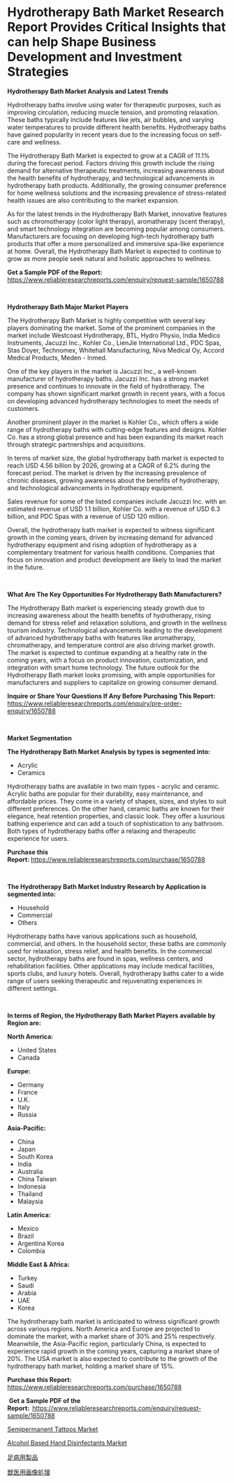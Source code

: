 <p><h1>Hydrotherapy Bath Market Research Report Provides Critical Insights that can help Shape Business Development and Investment Strategies</h1></p><p><strong>Hydrotherapy Bath Market Analysis and Latest Trends</strong></p>
<p><p>Hydrotherapy baths involve using water for therapeutic purposes, such as improving circulation, reducing muscle tension, and promoting relaxation. These baths typically include features like jets, air bubbles, and varying water temperatures to provide different health benefits. Hydrotherapy baths have gained popularity in recent years due to the increasing focus on self-care and wellness.</p><p>The Hydrotherapy Bath Market is expected to grow at a CAGR of 11.1% during the forecast period. Factors driving this growth include the rising demand for alternative therapeutic treatments, increasing awareness about the health benefits of hydrotherapy, and technological advancements in hydrotherapy bath products. Additionally, the growing consumer preference for home wellness solutions and the increasing prevalence of stress-related health issues are also contributing to the market expansion.</p><p>As for the latest trends in the Hydrotherapy Bath Market, innovative features such as chromotherapy (color light therapy), aromatherapy (scent therapy), and smart technology integration are becoming popular among consumers. Manufacturers are focusing on developing high-tech hydrotherapy bath products that offer a more personalized and immersive spa-like experience at home. Overall, the Hydrotherapy Bath Market is expected to continue to grow as more people seek natural and holistic approaches to wellness.</p></p>
<p><strong>Get a Sample PDF of the Report:&nbsp;</strong> <a href="https://www.reliableresearchreports.com/enquiry/request-sample/1650788">https://www.reliableresearchreports.com/enquiry/request-sample/1650788</a></p>
<p>&nbsp;</p>
<p><strong>Hydrotherapy Bath Major Market Players</strong></p>
<p><p>The Hydrotherapy Bath Market is highly competitive with several key players dominating the market. Some of the prominent companies in the market include Westcoast Hydrotherapy, BTL, Hydro Physio, India Medico Instruments, Jacuzzi Inc., Kohler Co., LienJie International Ltd., PDC Spas, Stas Doyer, Technomex, Whitehall Manufacturing, Niva Medical Oy, Accord Medical Products, Meden - Inmed.</p><p>One of the key players in the market is Jacuzzi Inc., a well-known manufacturer of hydrotherapy baths. Jacuzzi Inc. has a strong market presence and continues to innovate in the field of hydrotherapy. The company has shown significant market growth in recent years, with a focus on developing advanced hydrotherapy technologies to meet the needs of customers.</p><p>Another prominent player in the market is Kohler Co., which offers a wide range of hydrotherapy baths with cutting-edge features and designs. Kohler Co. has a strong global presence and has been expanding its market reach through strategic partnerships and acquisitions.</p><p>In terms of market size, the global hydrotherapy bath market is expected to reach USD 4.56 billion by 2026, growing at a CAGR of 6.2% during the forecast period. The market is driven by the increasing prevalence of chronic diseases, growing awareness about the benefits of hydrotherapy, and technological advancements in hydrotherapy equipment.</p><p>Sales revenue for some of the listed companies include Jacuzzi Inc. with an estimated revenue of USD 1.1 billion, Kohler Co. with a revenue of USD 6.3 billion, and PDC Spas with a revenue of USD 120 million.</p><p>Overall, the hydrotherapy bath market is expected to witness significant growth in the coming years, driven by increasing demand for advanced hydrotherapy equipment and rising adoption of hydrotherapy as a complementary treatment for various health conditions. Companies that focus on innovation and product development are likely to lead the market in the future.</p></p>
<p>&nbsp;</p>
<p><strong>What Are The Key Opportunities For Hydrotherapy Bath Manufacturers?</strong></p>
<p><p>The Hydrotherapy Bath market is experiencing steady growth due to increasing awareness about the health benefits of hydrotherapy, rising demand for stress relief and relaxation solutions, and growth in the wellness tourism industry. Technological advancements leading to the development of advanced hydrotherapy baths with features like aromatherapy, chromatherapy, and temperature control are also driving market growth. The market is expected to continue expanding at a healthy rate in the coming years, with a focus on product innovation, customization, and integration with smart home technology. The future outlook for the Hydrotherapy Bath market looks promising, with ample opportunities for manufacturers and suppliers to capitalize on growing consumer demand.</p></p>
<p><strong>Inquire or Share Your Questions If Any Before Purchasing This Report:</strong> <a href="https://www.reliableresearchreports.com/enquiry/pre-order-enquiry/1650788">https://www.reliableresearchreports.com/enquiry/pre-order-enquiry/1650788</a></p>
<p>&nbsp;</p>
<p><strong>Market Segmentation</strong></p>
<p><strong>The Hydrotherapy Bath Market Analysis by types is segmented into:</strong></p>
<p><ul><li>Acrylic</li><li>Ceramics</li></ul></p>
<p><p>Hydrotherapy baths are available in two main types - acrylic and ceramic. Acrylic baths are popular for their durability, easy maintenance, and affordable prices. They come in a variety of shapes, sizes, and styles to suit different preferences. On the other hand, ceramic baths are known for their elegance, heat retention properties, and classic look. They offer a luxurious bathing experience and can add a touch of sophistication to any bathroom. Both types of hydrotherapy baths offer a relaxing and therapeutic experience for users.</p></p>
<p><strong>Purchase this Report:&nbsp;</strong><a href="https://www.reliableresearchreports.com/purchase/1650788">https://www.reliableresearchreports.com/purchase/1650788</a></p>
<p>&nbsp;</p>
<p><strong>The Hydrotherapy Bath Market Industry Research by Application is segmented into:</strong></p>
<p><ul><li>Household</li><li>Commercial</li><li>Others</li></ul></p>
<p><p>Hydrotherapy baths have various applications such as household, commercial, and others. In the household sector, these baths are commonly used for relaxation, stress relief, and health benefits. In the commercial sector, hydrotherapy baths are found in spas, wellness centers, and rehabilitation facilities. Other applications may include medical facilities, sports clubs, and luxury hotels. Overall, hydrotherapy baths cater to a wide range of users seeking therapeutic and rejuvenating experiences in different settings.</p></p>
<p>&nbsp;</p>
<p><strong>In terms of Region, the Hydrotherapy Bath Market Players available by Region are:</strong></p>
<p>
    <p> <strong> North America: </strong>
        <ul>
            <li>United States</li>
            <li>Canada</li>
        </ul>
        </p> 
    <p> <strong> Europe: </strong>
        <ul>
            <li>Germany</li>
            <li>France</li>
            <li>U.K.</li>
            <li>Italy</li>
            <li>Russia</li>
        </ul>
        </p> 
    <p> <strong> Asia-Pacific: </strong>
        <ul>
            <li>China</li>
            <li>Japan</li>
            <li>South Korea</li>
            <li>India</li>
            <li>Australia</li>
            <li>China Taiwan</li>
            <li>Indonesia</li>
            <li>Thailand</li>
            <li>Malaysia</li>
        </ul>
        </p> 
    <p> <strong> Latin America: </strong>
        <ul>
            <li>Mexico</li>
            <li>Brazil</li>
            <li>Argentina Korea</li>
            <li>Colombia</li>
        </ul>
        </p> 
    <p> <strong> Middle East & Africa: </strong>
        <ul>
            <li>Turkey</li>
            <li>Saudi</li>
            <li>Arabia</li>
            <li>UAE</li>
            <li>Korea</li>
        </ul>
    </p>
    </p>
<p><p>The hydrotherapy bath market is anticipated to witness significant growth across various regions. North America and Europe are projected to dominate the market, with a market share of 30% and 25% respectively. Meanwhile, the Asia-Pacific region, particularly China, is expected to experience rapid growth in the coming years, capturing a market share of 20%. The USA market is also expected to contribute to the growth of the hydrotherapy bath market, holding a market share of 15%.</p></p>
<p><strong>Purchase this Report: </strong><a href="https://www.reliableresearchreports.com/purchase/1650788">https://www.reliableresearchreports.com/purchase/1650788</a></p>
<p>&nbsp;<strong>Get a Sample PDF of the Report:&nbsp;&nbsp;</strong><a href="https://www.reliableresearchreports.com/enquiry/request-sample/1650788">https://www.reliableresearchreports.com/enquiry/request-sample/1650788</a></p>
<p><strong></strong></p>
<p><p><a href="https://github.com/juniordelafrance/Market-Research-Report-List-2/blob/main/semipermanent-tattoos-market.md">Semipermanent Tattoos Market</a></p><p><a href="https://github.com/jaidynmorantestelletmjzya/Market-Research-Report-List-1/blob/main/alcohol-based-hand-disinfectants-market.md">Alcohol Based Hand Disinfectants Market</a></p><p><a href="https://medium.com/@chloekessler01/podiatric-products-market-size-cagr-trends-2024-2030-podiatric%E8%A3%BD%E5%93%81%E5%B8%82%E5%A0%B4%E8%A6%8F%E6%A8%A1-cagr-%E5%8B%95%E5%90%912024-2030-65d21d39fbed">足病用製品</a></p><p><a href="https://medium.com/@evekerluke2023/%E7%8D%A3%E5%8C%BB%E7%94%BB%E5%83%8F%E5%B8%82%E5%A0%B4%E8%A6%8F%E6%A8%A1%E3%81%AF-%E3%82%B0%E3%83%AD%E3%83%BC%E3%83%90%E3%83%AB%E7%94%A3%E6%A5%AD%E3%81%AB%E3%81%8A%E3%81%91%E3%82%8B%E6%9C%80%E9%81%A9%E3%81%AA%E3%83%9E%E3%83%BC%E3%82%B1%E3%83%86%E3%82%A3%E3%83%B3%E3%82%B0%E3%83%81%E3%83%A3%E3%83%8D%E3%83%AB%E3%82%92%E6%98%8E%E3%82%89%E3%81%8B%E3%81%AB%E3%81%97%E3%81%BE%E3%81%99-01c676421fda">獣医用画像処理</a></p></p>